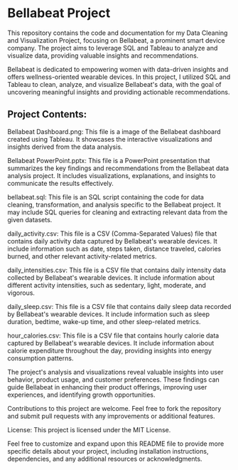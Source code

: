 # Bellabeat Project

This repository contains the code and documentation for my Data Cleaning and Visualization Project, focusing on Bellabeat, 
a prominent smart device company. The project aims to leverage SQL and Tableau to analyze and visualize data, 
providing valuable insights and recommendations.

Bellabeat is dedicated to empowering women with data-driven insights and offers wellness-oriented wearable devices. 
In this project, I utilized SQL and Tableau to clean, analyze, and visualize Bellabeat's data, 
with the goal of uncovering meaningful insights and providing actionable recommendations.

## Project Contents:
Bellabeat Dashboard.png: This file is a image of the Bellabeat dashboard created using Tableau. 
                         It showcases the interactive visualizations and insights derived from the data analysis.

Bellabeat PowerPoint.pptx: This file is a PowerPoint presentation that summarizes the key findings and recommendations from the Bellabeat data analysis project. 
                           It includes visualizations, explanations, and insights to communicate the results effectively.

bellabeat.sql: This file is an SQL script containing the code for data cleaning, 
                transformation, and analysis specific to the Bellabeat project. 
                It may include SQL queries for cleaning and extracting relevant data from the given datasets.

daily_activity.csv: This file is a CSV (Comma-Separated Values) file that contains daily activity data captured by Bellabeat's wearable devices. 
                    It include information such as date, steps taken, distance traveled, calories burned, and other relevant activity-related metrics.

daily_intensities.csv: This file is a CSV file that contains daily intensity data collected by Bellabeat's wearable devices. 
                        It include information about different activity intensities, such as sedentary, light, moderate, and vigorous.

daily_sleep.csv: This file is a CSV file that contains daily sleep data recorded by Bellabeat's wearable devices. 
                  It include information such as sleep duration, bedtime, wake-up time, and other sleep-related metrics.

hour_calories.csv: This file is a CSV file that contains hourly calorie data captured by Bellabeat's wearable devices. 
                    It include information about calorie expenditure throughout the day, providing insights into energy consumption patterns.


The project's analysis and visualizations reveal valuable insights into user behavior, product usage, and customer preferences. 
These findings can guide Bellabeat in enhancing their product offerings, improving user experiences, and identifying growth opportunities.


Contributions to this project are welcome. Feel free to fork the repository and submit pull requests with any improvements or additional features.

License:
This project is licensed under the MIT License.

Feel free to customize and expand upon this README file to provide more specific details about your project, 
including installation instructions, dependencies, and any additional resources or acknowledgments.

